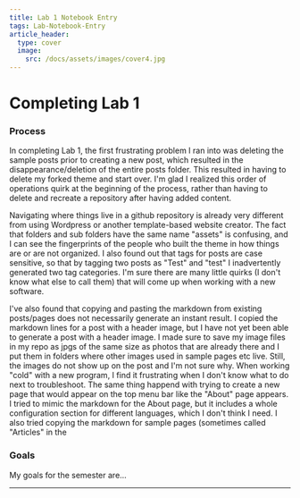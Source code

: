 ```yaml
---
title: Lab 1 Notebook Entry
tags: Lab-Notebook-Entry
article_header:
  type: cover
  image:
    src: /docs/assets/images/cover4.jpg
---
```


# Completing Lab 1

### Process
In completing Lab 1, the first frustrating problem I ran into was deleting the sample posts prior to creating a new post, which resulted in the disappearance/deletion of the entire posts folder. This resulted in having to delete my forked theme and start over. I'm glad I realized this order of operations quirk at the beginning of the process, rather than having to delete and recreate a repository after having added content.

Navigating where things live in a github repository is already very different from using Wordpress or another template-based website creator. The fact that folders and sub folders have the same name "assets" is confusing, and I can see the fingerprints of the people who built the theme in how things are or are not organized. I also found out that tags for posts are case sensitive, so that by tagging two posts as "Test" and "test" I inadvertently generated two tag categories. I'm sure there are many little quirks (I don't know what else to call them) that will come up when working with a new software. 

I've also found that copying and pasting the markdown from existing posts/pages does not necessarily generate an instant result. I copied the markdown lines for a post with a header image, but I have not yet been able to generate a post with a header image. I made sure to save my image files in my repo as jpgs of the same size as photos that are already there and I put them in folders where other images used in sample pages etc live. Still, the images do not show up on the post and I'm not sure why. When working "cold" with a new program, I find it frustrating when I don't know what to do next to troubleshoot. The same thing happend with trying to create a new page that would appear on the top menu bar like the "About" page appears. I tried to mimic the markdown for the About page, but it includes a whole configuration section for different languages, which I don't think I need. I also tried copying the markdown for sample pages (sometimes called "Articles" in the 

### Goals

My goals for the semester are...


---

